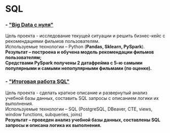 # SQL

### - ["Big Data с нуля"](https://github.com/my1exp/Analysis_with_Python/blob/main/%D0%98%D1%82%D0%BE%D0%B3%D0%BE%D0%B2%D0%B0%D1%8F%20%D1%80%D0%B0%D0%B1%D0%BE%D1%82%D0%B0%20%22Big%20Data%20c%20%D0%BD%D1%83%D0%BB%D1%8F%22.ipynb)
Цель проекта - исследование текущей ситуации и решить бизнес-кейс с рекомендациями фильмов пользователям.    
Используемые технологии – Python (**Pandas, Sklearn, PySpark**).    
**Результат – построена и обучена модель рекомендации фильмов пользователям;    
Cредствами PySpark получены 2 датафрейма с 5-ю самыми популярными и самыми непопулярными фильмами (по оценке).**

### - ["Итоговая работа SQL"](https://github.com/my1exp/Sql/blob/main/Итоговая_работа_SQL.pdf)
Цель проекта - сделать краткое описание и развернутый анализ учебной базы данных, составить SQL запросы с описанием логики их выполнения.    
Используемые технологии – SQL (PostgreSQL, DBeaver, CTE, views, window  functions, subqueries, joins)    
**Результат – проведен анализ учебной базы данных, составлены SQL запросы и описана логика их выполнения.**

